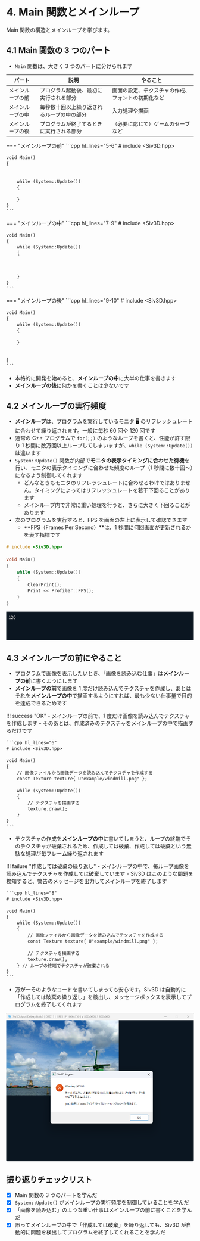 # 4. Main 関数とメインループ
Main 関数の構造とメインループを学びます。

## 4.1 Main 関数の 3 つのパート
- `Main` 関数は、大きく 3 つのパートに分けられます

| パート | 説明 | やること |
|--|--|--|
| メインループの前 | プログラム起動後、最初に実行される部分 | 画面の設定、テクスチャの作成、フォントの初期化など |
| メインループの中 | 毎秒数十回以上繰り返されるループの中の部分 | 入力処理や描画 |
| メインループの後 | プログラムが終了するときに実行される部分 | （必要に応じて）ゲームのセーブなど |

=== "メインループの前"
	```cpp hl_lines="5-6"
	# include <Siv3D.hpp>

	void Main()
	{


		while (System::Update())
		{

		}
	}
	```

=== "メインループの中"
	```cpp hl_lines="7-9"
	# include <Siv3D.hpp>

	void Main()
	{
		while (System::Update())
		{



		}
	}
	```

=== "メインループの後"
	```cpp hl_lines="9-10"
	# include <Siv3D.hpp>

	void Main()
	{
		while (System::Update())
		{

		}


	}
	```

- 本格的に開発を始めると、**メインループの中**に大半の仕事を書きます
- **メインループの後**に何かを書くことは少ないです

## 4.2 メインループの実行頻度
- **メインループ**は、プログラムを実行しているモニタ 🖥️ のリフレッシュレートに合わせて繰り返されます。一般に毎秒 60 回や 120 回です
- 通常の C++ プログラムで `for(;;)` のようなループを書くと、性能が許す限り 1 秒間に数万回以上ループしてしまいますが、`while (System::Update())` は違います
- `System::Update()` 関数が内部で**モニタの表示タイミングに合わせた待機**を行い、モニタの表示タイミングに合わせた頻度のループ（1 秒間に数十回～）になるよう制御してくれます
	- どんなときもモニタのリフレッシュレートに合わせるわけではありません。タイミングによってはリフレッシュレートを若干下回ることがあります
	- メインループ内で非常に重い処理を行うと、さらに大きく下回ることがあります
- 次のプログラムを実行すると、FPS を画面の左上に表示して確認できます
	- **FPS（Frames Per Second）**は、1 秒間に何回画面が更新されるかを表す指標です

```cpp title="メインループが毎秒何回繰り返されているか（FPS）を、画面の左上に表示する"
# include <Siv3D.hpp>

void Main()
{
	while (System::Update())
	{
		ClearPrint();
		Print << Profiler::FPS();
	}
}
```

![](https://raw.githubusercontent.com/Siv3D/siv3d.site.resource/main/2025/tutorial/main/2.png)


## 4.3 メインループの前にやること
- プログラムで画像を表示したいとき、「画像を読み込む仕事」は**メインループの前**に書くようにします
- **メインループの前**で画像を 1 度だけ読み込んでテクスチャを作成し、あとはそれを**メインループの中**で描画するようにすれば、最も少ない仕事量で目的を達成できるためです

!!! success "OK"
	- メインループの前で、1 度だけ画像を読み込んでテクスチャを作成します
	- そのあとは、作成済みのテクスチャをメインループの中で描画するだけです

	```cpp hl_lines="6"
	# include <Siv3D.hpp>

	void Main()
	{
		// 画像ファイルから画像データを読み込んでテクスチャを作成する
		const Texture texture{ U"example/windmill.png" };

		while (System::Update())
		{
			// テクスチャを描画する
			texture.draw();
		}
	}
	```

- テクスチャの作成を**メインループの中**に書いてしまうと、ループの終端でそのテクスチャが破棄されるため、作成しては破棄、作成しては破棄という無駄な処理が毎フレーム繰り返されます

!!! failure "作成しては破棄の繰り返し"
	- メインループの中で、毎ループ画像を読み込んでテクスチャを作成しては破棄しています
	- Siv3D はこのような問題を検知すると、警告のメッセージを出力してメインループを終了します

	```cpp hl_lines="8"
	# include <Siv3D.hpp>

	void Main()
	{
		while (System::Update())
		{
			// 画像ファイルから画像データを読み込んでテクスチャを作成する
			const Texture texture{ U"example/windmill.png" };

			// テクスチャを描画する
			texture.draw();
		} // ループの終端でテクスチャが破棄される
	}
	```

- 万が一そのようなコードを書いてしまっても安心です。Siv3D は自動的に「作成しては破棄の繰り返し」を検出し、メッセージボックスを表示してプログラムを終了してくれます

![](https://raw.githubusercontent.com/Siv3D/siv3d.site.resource/main/2025/tutorial/main/3.png)


## 振り返りチェックリスト
- [x] Main 関数の 3 つのパートを学んだ
- [x] `System::Update()` がメインループの実行頻度を制御していることを学んだ
- [x] 「画像を読み込む」のような重い仕事はメインループの前に書くことを学んだ
- [x] 誤ってメインループの中で「作成しては破棄」を繰り返しても、Siv3D が自動的に問題を検出してプログラムを終了してくれることを学んだ
